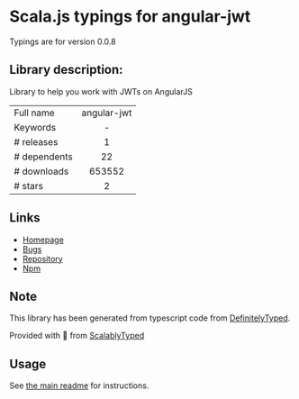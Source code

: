 
# Scala.js typings for angular-jwt

Typings are for version 0.0.8

## Library description:
Library to help you work with JWTs on AngularJS

|                    |                 |
| ------------------ | :-------------: |
| Full name          | angular-jwt |
| Keywords           | - |
| # releases         | 1 |
| # dependents       | 22 |
| # downloads        | 653552 |
| # stars            | 2 |

## Links
- [Homepage](https://github.com/auth0/angular-jwt#readme)
- [Bugs](https://github.com/auth0/angular-jwt/issues)
- [Repository](https://github.com/auth0/angular-jwt)
- [Npm](https://www.npmjs.com/package/angular-jwt)
    


## Note
This library has been generated from typescript code from [DefinitelyTyped](https://definitelytyped.org).

Provided with :purple_heart: from [ScalablyTyped](https://github.com/oyvindberg/ScalablyTyped)

## Usage
See [the main readme](../../readme.md) for instructions.


